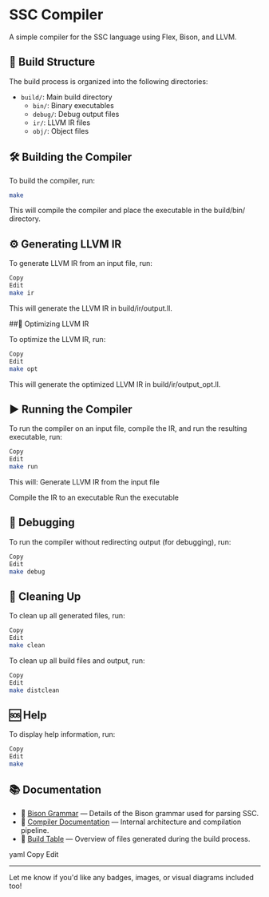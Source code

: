# SSC Compiler

A simple compiler for the SSC language using Flex, Bison, and LLVM.

## 📁 Build Structure

The build process is organized into the following directories:

- `build/`: Main build directory
  - `bin/`: Binary executables
  - `debug/`: Debug output files
  - `ir/`: LLVM IR files
  - `obj/`: Object files

## 🛠️ Building the Compiler

To build the compiler, run:

```bash
make
```

This will compile the compiler and place the executable in the build/bin/ directory.

## ⚙️ Generating LLVM IR

To generate LLVM IR from an input file, run:

```bash
Copy
Edit
make ir
```

This will generate the LLVM IR in build/ir/output.ll.

##🚀 Optimizing LLVM IR

To optimize the LLVM IR, run:

```bash
Copy
Edit
make opt
```

This will generate the optimized LLVM IR in build/ir/output_opt.ll.

## ▶️ Running the Compiler

To run the compiler on an input file, compile the IR, and run the resulting executable, run:

```bash
Copy
Edit
make run
```

This will: Generate LLVM IR from the input file

Compile the IR to an executable
Run the executable

## 🐞 Debugging

To run the compiler without redirecting output (for debugging), run:

```bash
Copy
Edit
make debug
```

## 🧹 Cleaning Up

To clean up all generated files, run:

```bash
Copy
Edit
make clean
```

To clean up all build files and output, run:

```bash
Copy
Edit
make distclean
```

## 🆘 Help

To display help information, run:

```bash
Copy
Edit
make
```

## 📚 Documentation

- 📄 [Bison Grammar](SSC_Bison_Grammar.md) — Details of the Bison grammar used for parsing SSC.
- 📄 [Compiler Documentation](SSC_Compiler_Documentation.md) — Internal architecture and compilation pipeline.
- 📄 [Build Table](BUILD_TABLE.md) — Overview of files generated during the build process.

yaml
Copy
Edit

---

Let me know if you'd like any badges, images, or visual diagrams included too!

```

```
